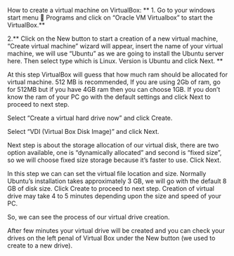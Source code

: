 How to create a virtual machine on VirtualBox:
**
1.
	Go to your windows start menu  Programs and click on “Oracle VM Virtualbox” to start the VirtualBox.** 

2.**	Click on the New button to start a creation of a new virtual machine, “Create virtual machine” wizard will appear, insert the name of your virtual machine, we will use “Ubuntu” as we are going to install the Ubuntu server here. Then select type which is Linux. Version is Ubuntu and click Next. **
 
At this step VirtualBox will guess that how much ram should be allocated for virtual machine. 512 MB is recommended, If you are using 2Gb of ram, go for 512MB but if you have 4GB ram then you can choose 1GB. If you don’t know the ram of your PC go with the default settings and click Next to proceed to next step. 
 
Select “Create a virtual hard drive now” and click Create.
 
Select “VDI (Virtual Box Disk Image)” and click Next. 
 
Next step is about the storage allocation of our virtual disk, there are two option available, one is “dynamically allocated” and second is “fixed size”, so we will choose fixed size storage because it’s faster to use. Click Next. 
 
In this step we can can set the virtual file location and size. Normally Ubuntu’s installation takes approximately 3 GB, we will go with the default 8 GB of disk size. Click Create to proceed to next step. Creation of virtual drive may take 4 to 5 minutes depending upon the size and speed of your PC.  
 
So, we can see the process of our virtual drive creation.  
 
After few minutes your virtual drive will be created and you can check your drives on the left penal of Virtual Box under the New button (we used to create to a new drive). 
